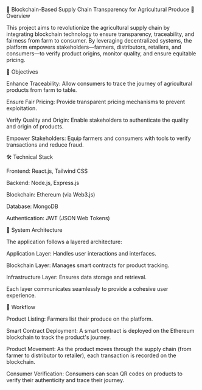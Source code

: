 🌾 Blockchain-Based Supply Chain Transparency for Agricultural Produce
📘 Overview

This project aims to revolutionize the agricultural supply chain by integrating blockchain technology to ensure transparency, traceability, and fairness from farm to consumer. By leveraging decentralized systems, the platform empowers stakeholders—farmers, distributors, retailers, and consumers—to verify product origins, monitor quality, and ensure equitable pricing.

🎯 Objectives

Enhance Traceability: Allow consumers to trace the journey of agricultural products from farm to table.

Ensure Fair Pricing: Provide transparent pricing mechanisms to prevent exploitation.

Verify Quality and Origin: Enable stakeholders to authenticate the quality and origin of products.

Empower Stakeholders: Equip farmers and consumers with tools to verify transactions and reduce fraud.

🛠️ Technical Stack

Frontend: React.js, Tailwind CSS

Backend: Node.js, Express.js

Blockchain: Ethereum (via Web3.js)

Database: MongoDB

Authentication: JWT (JSON Web Tokens)


🧭 System Architecture

The application follows a layered architecture:

Application Layer: Handles user interactions and interfaces.

Blockchain Layer: Manages smart contracts for product tracking.

Infrastructure Layer: Ensures data storage and retrieval.

Each layer communicates seamlessly to provide a cohesive user experience.

🔄 Workflow

Product Listing: Farmers list their produce on the platform.

Smart Contract Deployment: A smart contract is deployed on the Ethereum blockchain to track the product's journey.

Product Movement: As the product moves through the supply chain (from farmer to distributor to retailer), each transaction is recorded on the blockchain.

Consumer Verification: Consumers can scan QR codes on products to verify their authenticity and trace their journey.
